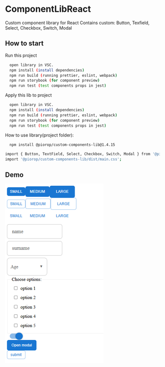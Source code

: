 # ComponentLibReact
Custom component library for React
Contains custom: Button, Texfield, Select, Checkbox, Switch, Modal

## How to start

Run this project

```bash
  open library in VSC.
  npm install (install dependencies)
  npm run build (running prettier, eslint, webpack)
  npm run storybook (for component preview)
  npm run test (test components props in jest)
```

Apply this lib to project
```bash
  open library in VSC.
  npm install (install dependencies)
  npm run build (running prettier, eslint, webpack)
  npm run storybook (for component preview)
  npm run test (test components props in jest)
```

How to use library(project folder):

```bash
  npm install @piorop/custom-components-lib@1.4.15
```
```bash
import { Button, TextField, Select, Checkbox, Switch, Modal } from '@piorop/custom-components-lib'
import '@piorop/custom-components-lib/dist/main.css';
```
## Demo

![image alt](https://github.com/piot600/ComponentLibReact/blob/8839bc375d4d9e8cca838232d4cc569050fcf4e1/CustomLibPreview.png)
